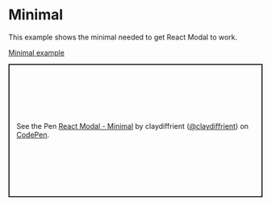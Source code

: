 # Minimal

This example shows the minimal needed to get React Modal to work.

[Minimal example](https://codepen.io/claydiffrient/pen/KNxgav)

<p class="codepen" data-height="265" data-theme-id="dark" data-default-tab="js,result" data-user="claydiffrient" data-slug-hash="KNxgav" style="height: 265px; box-sizing: border-box; display: flex; align-items: center; justify-content: center; border: 2px solid; margin: 1em 0; padding: 1em;" data-pen-title="React Modal - Minimal">
  <span>See the Pen <a href="https://codepen.io/claydiffrient/pen/KNxgav">
  React Modal - Minimal</a> by claydiffrient (<a href="https://codepen.io/claydiffrient">@claydiffrient</a>)
  on <a href="https://codepen.io">CodePen</a>.</span>
</p>
<script async src="https://static.codepen.io/assets/embed/ei.js"></script>
